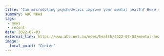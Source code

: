 ```yaml
---
title: "Can microdosing psychedelics improve your mental health? Here's what the science says"
summary: ABC News
tags:
 - news
 - recent
date: 2022-07-03
external_link: https://www.abc.net.au/news/health/2022-07-03/mental-health-microdosing-psychedelics-magic-mushrooms/101154616
image:
  focal_point: "Center"
---
```

